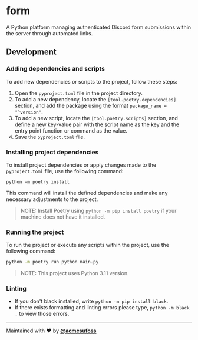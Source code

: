 # form

A Python platform managing authenticated Discord form submissions within the server through automated links.

## Development

### Adding dependencies and scripts

To add new dependencies or scripts to the project, follow these steps:

1. Open the `pyproject.toml` file in the project directory.
2. To add a new dependency, locate the `[tool.poetry.dependencies]` section, and add the package using the format `package_name = "^version"`.
3. To add a new script, locate the `[tool.poetry.scripts]` section, and define a new key-value pair with the script name as the key and the entry point function or command as the value.
4. Save the `pyproject.toml` file.

### Installing project dependencies

To install project dependencies or apply changes made to the `pyproject.toml` file, use the following command:

```
python -m poetry install
```

This command will install the defined dependencies and make any necessary adjustments to the project.

> NOTE: Install Poetry using `python -m pip install poetry` if your machine does not have it installed.

### Running the project

To run the project or execute any scripts within the project, use the following command:

```sh
python -m poetry run python main.py
```

> NOTE: This project uses Python 3.11 version.

### Linting

- If you don't black installed, write `python -m pip install black`.
- If there exists formatting and linting errors please type, `python -m black .` to view those errors.

---

Maintained with ❤️ by [**@acmcsufoss**](https://oss.acmcsuf.com/)
